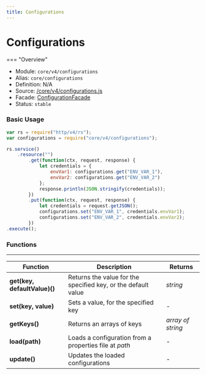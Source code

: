 ```yaml
---
title: Configurations
---
```


Configurations
===

=== "Overview"
- Module: `core/v4/configurations`
- Alias: `core/configurations`
- Definition: N/A
- Source: [/core/v4/configurations.js](https://github.com/dirigiblelabs/api-core/blob/master/core/v4/configurations.js)
- Facade: [ConfigurationFacade](https://github.com/eclipse/dirigible/blob/master/modules/commons/commons-config/src/main/java/org/eclipse/dirigible/commons/config/Configuration.java)
- Status: `stable`

### Basic Usage

```javascript
var rs = require("http/v4/rs");
var configurations = require("core/v4/configurations");

rs.service()
    .resource("")
        .get(function(ctx, request, response) {
            let credentials = {
                envVar1: configurations.get("ENV_VAR_1"),
                envVar2: configurations.get("ENV_VAR_2")
            };
            response.println(JSON.stringify(credentials));
        })
        .put(function(ctx, request, response) {
            let credentials = request.getJSON();
            configurations.set("ENV_VAR_1", credentials.envVar1);
            configurations.set("ENV_VAR_2", credentials.envVar2);
        })
.execute();

```


### Functions

---

Function     | Description | Returns
------------ | ----------- | --------
**get(key, defaultValue)()** | Returns the value for the specified key, or the default value | *string*
**set(key, value)** | Sets a value, for the specified key | *-*
**getKeys()** | Returns an arrays of keys | *array of string*
**load(path)** | Loads a configuration from a properties file at *path* | *-* 
**update()** | Updates the loaded configurations | *-*
